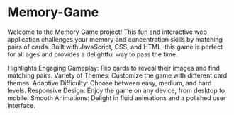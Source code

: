 # Memory-Game
Welcome to the Memory Game project! This fun and interactive web application challenges your memory and concentration skills by matching pairs of cards. Built with JavaScript, CSS, and HTML, this game is perfect for all ages and provides a delightful way to pass the time.

Highlights
Engaging Gameplay: Flip cards to reveal their images and find matching pairs.
Variety of Themes: Customize the game with different card themes. 
Adaptive Difficulty: Choose between easy, medium, and hard levels.
Responsive Design: Enjoy the game on any device, from desktop to mobile.
Smooth Animations: Delight in fluid animations and a polished user interface.
